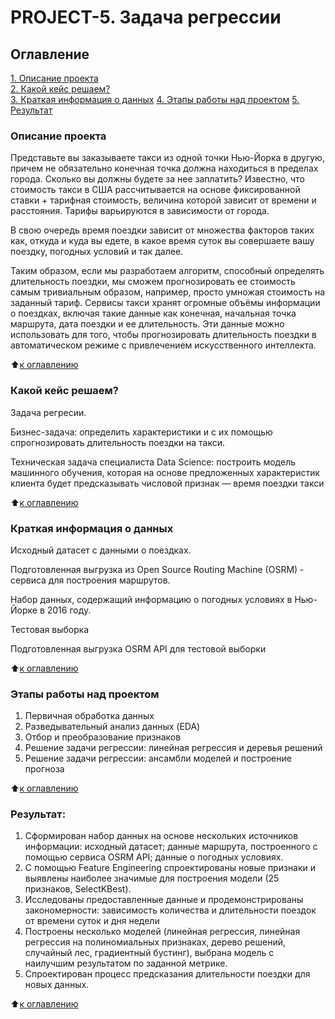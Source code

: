 # PROJECT-5. Задача регрессии


## Оглавление  
[1. Описание проекта](.README.md#Описание-проекта)  
[2. Какой кейс решаем?](.README.md#Задачи)    
[3. Краткая информация о данных](.README.md#Результат)
[4. Этапы работы над проектом](.README.md#Результат)
[5. Результат](.README.md#Результат)





### Описание проекта    
Представьте вы заказываете такси из одной точки Нью-Йорка в другую, причем не обязательно конечная точка должна находиться в пределах города. Сколько вы должны будете за нее заплатить? Известно, что стоимость такси в США рассчитывается на основе фиксированной ставки + тарифная стоимость, величина которой зависит от времени и расстояния. Тарифы варьируются в зависимости от города.

В свою очередь время поездки зависит от множества факторов таких как, откуда и куда вы едете, в какое время суток вы совершаете вашу поездку, погодных условий и так далее.

Таким образом, если мы разработаем алгоритм, способный определять длительность поездки, мы сможем прогнозировать ее стоимость самым тривиальным образом, например, просто умножая стоимость на заданный тариф. Сервисы такси хранят огромные объёмы информации о поездках, включая такие данные как конечная, начальная точка маршрута, дата поездки и ее длительность. Эти данные можно использовать для того, чтобы прогнозировать длительность поездки в автоматическом режиме с привлечением искусственного интеллекта.

:arrow_up:[к оглавлению](_)


### Какой кейс решаем?    
Задача регресии.

Бизнес-задача: определить характеристики и с их помощью спрогнозировать длительность поездки на такси.

Техническая задача специалиста Data Science: построить модель машинного обучения, которая на основе предложенных характеристик клиента будет предсказывать числовой признак — время поездки такси

:arrow_up:[к оглавлению](.README.md#Оглавление)


### Краткая информация о данных
Исходный датасет с данными о поездках.

Подготовленная выгрузка из Open Source Routing Machine (OSRM) - сервиса для построения маршрутов.

Набор данных, содержащий информацию о погодных условиях в Нью-Йорке в 2016 году.

Тестовая выборка

Подготовленная выгрузка OSRM API для тестовой выборки

:arrow_up:[к оглавлению](.README.md#Оглавление)


### Этапы работы над проектом
1. Первичная обработка данных
2. Разведывательный анализ данных (EDA)
3. Отбор и преобразование признаков
4. Решение задачи регрессии: линейная регрессия и деревья решений
5. Решение задачи регрессии: ансамбли моделей и построение прогноза


:arrow_up:[к оглавлению](.README.md#Оглавление)

### Результат:  
1. Сформирован набор данных на основе нескольких источников информации: исходный датасет; данные маршрута, построенного с помощью сервиса OSRM API; данные о погодных условиях.
2. С помощью Feature Engineering спроектированы новые признаки и выявлены наиболее значимые для построения модели (25 признаков, SelectKBest).
3. Исследованы предоставленные данные и продемонстрированы закономерности: зависимость количества и длительности поездок от времени суток и дня недели
4. Построены несколько моделей (линейная регрессия, линейная регрессия на полиномиальных признаках, дерево решений, случайный лес, градиентный бустинг), выбрана модель с наилучшим результатом по заданной метрике.
5. Спроектирован процесс предсказания длительности поездки для новых данных.

:arrow_up:[к оглавлению](.README.md#Оглавление)
